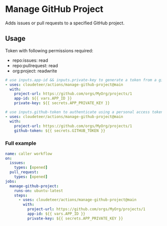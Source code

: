 # Manage GitHub Project

Adds issues or pull requests to a specified GitHub project.

## Usage

Token with following permissions required:

- repo:issues: read
- repo:pullrequest: read
- org:project: readwrite

```yaml
# use inputs.app-id && inputs.private-key to generate a token from a github app
- uses: cloudeteer/actions/manage-github-project@main
  with:
    project-url: https://github.com/orgs/MyOrg/projects/1
    app-id: ${{ vars.APP_ID }}
    private-key: ${{ secrets.APP_PRIVATE_KEY }}
```

```yaml
# use inputs.github-token to authenticate using a personal access token
- uses: cloudeteer/actions/manage-github-project@main
  with:
    project-url: https://github.com/orgs/MyOrg/projects/1
    github-token: ${{ secrets.GITHUB_TOKEN }}
```

### Full example

```yaml
name: caller workflow
on:
  issues:
    types: [opened]
  pull_request:
    types: [opened]
jobs:
  manage-github-project:
    runs-on: ubuntu-latest
    steps:
      - uses: cloudeteer/actions/manage-github-project@main
        with:
          project-url: https://github.com/orgs/MyOrg/projects/1
          app-id: ${{ vars.APP_ID }}
          private-key: ${{ secrets.APP_PRIVATE_KEY }}
```
